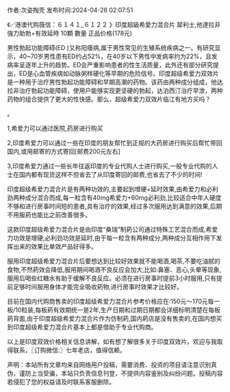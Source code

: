 <p>作者:次姿掏壳 发布时间:2024-04-28 02:07:51</p>
<p>《✅港澳代购薇信：６１４１_６１２２ 》印度超級希愛力混合片 犀利士,他達拉非 強力助勃+有效延時 10顆 數量 正品价格(178元) </p>
									<p>男性勃起功能障碍(ED )又称阳痿病,属于男性常见的生殖系统疾病之一。有研究显示，40~70岁男性患有ED约占52%，在40岁以下男性中发病率约为22%，且发病率呈逐年上升的趋势。ED会严重影响患者的性生活质量，此外还有部分研究提出，ED是心血管疾病如动脉粥样硬化等早期的危险信号。印度超级希爱力双效片是一种用于治疗男性勃起功能障碍和早期高潮的药物。该药由两种成分组成，他达拉非治疗勃起功能障碍，使用户能够实现更坚硬的勃起，达泊西汀治疗早泄，两种药物的组合提供了更大的性快感。那么，超级希爱力双效片临江有地方买吗？</p><p>。</p><p></p><p>1,希爱力可以通过医院,药房进行购买</p><p>2,印度希爱力可以通过一些在印度的朋友帮忙到正规的大药房进行购买后帮忙带回国内,或用邮寄的方式寄回[邮费200元左右]</p><p>3,印度希爱力通过一些长年往返印度的专业代购人士进行购买,一般专业代购的人士在国内都有现货这样不但省去了从印度寄回的邮费,也省去了不少的时间!</p><p>印度超级希爱力混合片是有两种功效的,主要起到增硬+延时效果,由希爱力和必利劲两种成分混合而成,每一粒含有40mg希爱力+60mg必利劲,比较适合中年人硬度不够和进行房事时间短的患者,具有治疗的效果,经过多次服用达到满意的效果,后期不用服葯也能比之前改善很多。</p><p>这款印度超级希爱力混合片是由印度“桑瑞”制葯公司通过特殊工艺混合而成,希爱力功效是增硬,必利劲功效是延时,由于每一粒含有两种成分,两种成分互相作用下发挥出来的效果比单效产品好得多。</p><p>服用印度超级希爱力混合片后要想达到比较好效果就不能喝酒,喝茶,不要吃油腻的食物,不然葯效会降低,服用期间喝酒不良反应会加大,比如:鼻塞、恶心,头晕等现象,服用后喝些红糖水有助于缓解不良反应。必须在进行房事时提前3小时服用,只有提前足够时间服用身体才能完全吸收葯物,进行房事时效果才比较好。</p><p>目前在国内代购商售卖的印度超级希爱力混合片参考价格应在:150元～170元每一板/10粒装,每板葯有效期统一是2年,生产日期和过期日期都会详细标明清楚在每板葯背面,由于印度超级希爱力混合片作为仿制葯,国内葯店是没有售卖的,在国内想买到印度超级希爱力混合片基本上都是借助于专业代购商。</p><p>以上是印度双效价格相关信息讲解，如有想了解很多关于印度双效片，欢迎与我取得联系，〖订购微信:〗七年老店，值得信赖。</p>				声明：本站所有文章均来自网络用户投稿，需要消费、投资的项目请注意识别真伪，谨防上当受骗，本站只负责信息刊登，不提供内容鉴别及纠纷问题。投稿内容若侵犯了您的权益请及时联系客服删除。				
